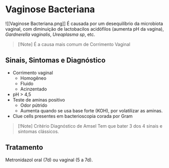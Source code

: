 # Vaginose Bacteriana
![[Vaginose Bacteriana.png]]
É causada por um desequilíbrio da microbiota vaginal, com diminuição de lactobacilos acidófilos (aumenta pH da vagina), *Gardnerella vaginalis*, *Ureaplasma sp*, etc.

>[!Note] É a causa mais comum de Corrimento Vaginal

## Sinais, Sintomas e Diagnóstico
- Corrimento vaginal
	- Homogêneo
	- Fluido
	- Acinzentado
- pH > 4,5
- Teste de aminas positivo
	- Odor pútrido
	- Aumenta quando se usa base forte (KOH), por volatilizar as aminas.
- Clue cells presentes em bacterioscopia corada por Gram


>[!Note] Critério Diagnóstico de Amsel
>Tem que bater 3 dos 4 sinais e sintomas clássicos.

## Tratamento
Metronidazol oral (7d) ou vaginal (5 a 7d).